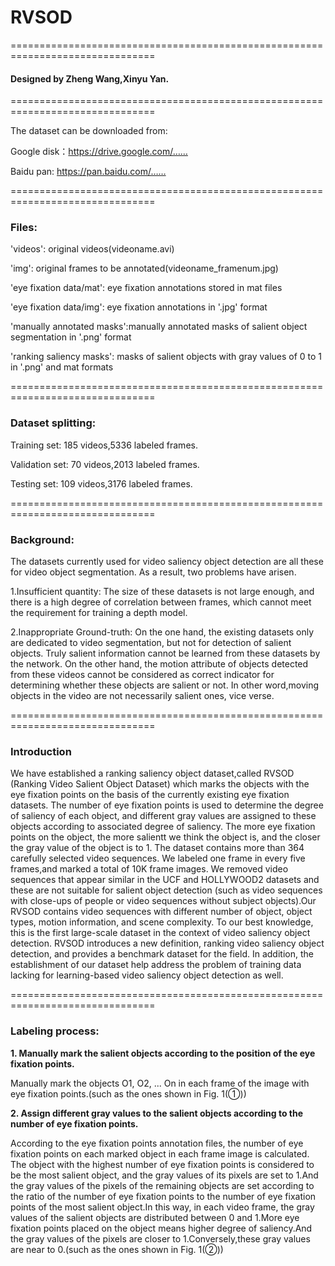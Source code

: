 # RVSOD

===============================================================================

#### Designed by Zheng Wang,Xinyu Yan.

===============================================================================

The dataset can be downloaded from:

Google disk：https://drive.google.com/……

Baidu pan: https://pan.baidu.com/……

===============================================================================

### Files:
'videos': original videos(videoname.avi)

'img': original frames to be annotated(videoname_framenum.jpg)

'eye fixation data/mat': eye fixation annotations stored in mat files

'eye fixation data/img': eye fixation annotations in '.jpg' format

'manually annotated masks':manually annotated masks of salient object segmentation in '.png' format

'ranking saliency masks': masks of salient objects with gray values of 0 to 1 in '.png' and mat formats

===============================================================================
### Dataset splitting:
Training set: 185 videos,5336 labeled frames.

Validation set: 70 videos,2013 labeled frames. 

Testing set: 109 videos,3176 labeled frames.

===============================================================================

### Background:
  The datasets currently used for video saliency object detection are all these for video object segmentation. As a result, two problems have arisen.
  
  1.Insufficient quantity: The size of these datasets is not large enough, and there is a high degree of correlation between frames, which cannot meet the requirement for training a depth model.
  
  2.Inappropriate Ground-truth: On the one hand, the existing datasets only are dedicated to video segmentation, but not for detection of salient objects. Truly salient information cannot be learned from these datasets by the network. On the other hand, the motion attribute of objects detected from these videos cannot be considered as correct indicator for determining whether these objects are salient or not. In other word,moving objects in the video are not necessarily salient ones, vice verse.

===============================================================================
### Introduction
We have established a ranking saliency object dataset,called RVSOD (Ranking Video Salient Object Dataset) which marks the objects with the eye fixation points on the basis of the currently existing eye fixation datasets. The number of eye fixation points is used to determine the degree of saliency of each object, and different gray values are assigned to these objects according to associated degree of saliency. The more eye fixation points on the object, the more salientt we think the object is, and the closer the gray value of the object is to 1. The dataset contains more than 364 carefully selected video sequences. We labeled one frame in every five frames,and marked a total of 10K frame images. We removed video sequences that appear similar in the UCF and HOLLYWOOD2 datasets and these are not suitable for salient object detection (such as video sequences with close-ups of people or video sequences without subject objects).Our RVSOD contains video sequences with different number of object, object types, motion information, and scene complexity. To our best knowledge, this is the first large-scale dataset in the context of video saliency object detection. RVSOD introduces a new definition, ranking video saliency object detection, and provides a benchmark dataset for the field. In addition, the establishment of our dataset help address the problem of training data lacking for learning-based video saliency object detection as well.

===============================================================================
### Labeling process:
**1. Manually mark the salient objects according to the position of the eye fixation points.**

Manually mark the objects O1, O2, ... On in each frame of the image with eye fixation points.(such as the ones shown in Fig. 1(①))

**2. Assign different gray values to the salient objects according to the number of eye fixation points.**

According to the eye fixation points annotation files, the number of eye fixation points on each marked object in each frame image is calculated. The object with the highest number of eye fixation points is considered to be the most salient object, and the gray values of its pixels are set to 1.And the gray values of the pixels of the remaining objects are set according to the ratio of the number of eye fixation points to the number of eye fixation points of the most salient object.In this way, in each video frame, the gray values of the salient objects are distributed between 0 and 1.More eye fixation points placed on the object means higher degree of saliency.And the gray values of the pixels are closer to 1.Conversely,these gray values are near to 0.(such as the ones shown in Fig. 1(②))


